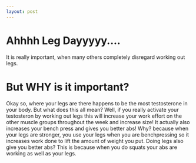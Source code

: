 ```yaml
---
layout: post
---
```


# Ahhhh Leg Dayyyyy....
It is really important, when many others completely disregard working out legs.
# But WHY is it important?
Okay so, where your legs are there happens to be the most testosterone in your body. But what does this all mean?
Well, if you really activate your testosteron by working out legs this will increase your work effort on the other 
muscle groups throughout the week and increase size! It actually also increases your bench press and gives you better abs!
Why? because when your legs are stronger, you use your legs when you are benchpressing so it increases work done to lift the
amount of weight you put. Doing legs also give you better abs? This is because when you do squats your abs are working as well 
as your legs.
